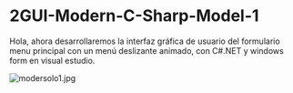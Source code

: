 #  2GUI-Modern-C-Sharp-Model-1
Hola, ahora desarrollaremos la interfaz gráfica de usuario del formulario menu principal con un menú deslizante animado, con C#.NET y windows form en visual estudio.

![modersolo1.jpg](https://i.postimg.cc/cCXrvfhs/modersolo1.jpg)

